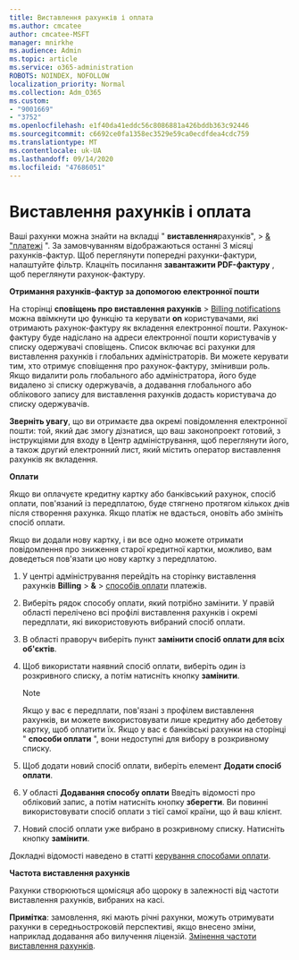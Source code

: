 ```yaml
---
title: Виставлення рахунків і оплата
ms.author: cmcatee
author: cmcatee-MSFT
manager: mnirkhe
ms.audience: Admin
ms.topic: article
ms.service: o365-administration
ROBOTS: NOINDEX, NOFOLLOW
localization_priority: Normal
ms.collection: Adm_O365
ms.custom:
- "9001669"
- "3752"
ms.openlocfilehash: e1f40da41eddc56c8086881a426bddb363c92446
ms.sourcegitcommit: c6692ce0fa1358ec3529e59ca0ecdfdea4cdc759
ms.translationtype: MT
ms.contentlocale: uk-UA
ms.lasthandoff: 09/14/2020
ms.locfileid: "47686051"
---
```

# <a name="billing-and-payment"></a>Виставлення рахунків і оплата

Ваші рахунки можна знайти на вкладці " **виставлення**рахунків",  >  [& "платежі](https://go.microsoft.com/fwlink/p/?linkid=848039) ".  За замовчуванням відображаються останні 3 місяці рахунків-фактур.  Щоб переглянути попередні рахунки-фактури, налаштуйте фільтр.  Клацніть посилання **завантажити PDF-фактуру** , щоб переглянути рахунок-фактуру.

**Отримання рахунків-фактур за допомогою електронної пошти**

На сторінці **сповіщень про виставлення рахунків**  >  [Billing notifications](https://go.microsoft.com/fwlink/p/?linkid=853212) можна ввімкнути цю функцію та керувати **on** користувачами, які отримають рахунок-фактуру як вкладення електронної пошти. Рахунок-фактуру буде надіслано на адреси електронної пошти користувачів у списку одержувачі сповіщень. Список включає всі рахунки для виставлення рахунків і глобальних адміністраторів.  Ви можете керувати тим, хто отримує сповіщення про рахунок-фактуру, змінивши роль.  Якщо видалити роль глобального або адміністратора, його буде видалено зі списку одержувачів, а додавання глобального або облікового запису для виставлення рахунків додасть користувача до списку одержувачів.

**Зверніть увагу**, що ви отримаєте два окремі повідомлення електронної пошти: той, який дає змогу дізнатися, що ваш законопроект готовий, з інструкціями для входу в Центр адміністрування, щоб переглянути його, а також другий електронний лист, який містить оператор виставлення рахунків як вкладення.

**Оплати**

Якщо ви оплачуєте кредитну картку або банківський рахунок, спосіб оплати, пов'язаний із передплатою, буде стягнено протягом кількох днів після створення рахунка. Якщо платіж не вдасться, оновіть або змініть спосіб оплати.

Якщо ви додали нову картку, і ви все одно можете отримати повідомлення про зниження старої кредитної картки, можливо, вам доведеться пов'язати цю нову картку з передплатою.

1. У центрі адміністрування перейдіть на сторінку виставлення рахунків **Billing**  >  **&**  >  [способів оплати](https://go.microsoft.com/fwlink/p/?linkid=2018806) платежів.

2. Виберіть рядок способу оплати, який потрібно замінити. У правій області перелічено всі профілі виставлення рахунків і окремі передплати, які використовують вибраний спосіб оплати.

3. В області праворуч виберіть пункт **замінити спосіб оплати для всіх об'єктів**.

4. Щоб використати наявний спосіб оплати, виберіть один із розкривного списку, а потім натисніть кнопку **замінити**.

    > [!NOTE]
    > Якщо у вас є передплати, пов'язані з профілем виставлення рахунків, ви можете використовувати лише кредитну або дебетову картку, щоб оплатити їх. Якщо у вас є банківські рахунки на сторінці " **способи оплати** ", вони недоступні для вибору в розкривному списку.

5. Щоб додати новий спосіб оплати, виберіть елемент **Додати спосіб оплати**.

6. У області **Додавання способу оплати** Введіть відомості про обліковий запис, а потім натисніть кнопку **зберегти**. Ви повинні використовувати спосіб оплати з тієї самої країни, що й ваш клієнт.

7. Новий спосіб оплати уже вибрано в розкривному списку. Натисніть кнопку **замінити**.

Докладні відомості наведено в статті [керування способами оплати](https://docs.microsoft.com/microsoft-365/commerce/billing-and-payments/manage-payment-methods).

**Частота виставлення рахунків**

Рахунки створюються щомісяця або щороку в залежності від частоти виставлення рахунків, вибраних на касі.  

**Примітка**: замовлення, які мають річні рахунки, можуть отримувати рахунки в середньостроковій перспективі, якщо внесено зміни, наприклад додавання або вилучення ліцензій. [Змінення частоти виставлення рахунків](https://docs.microsoft.com/microsoft-365/commerce/billing-and-payments/change-payment-frequency).
